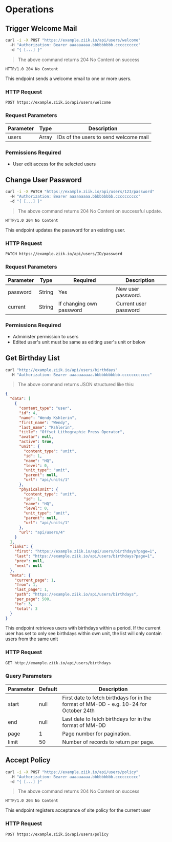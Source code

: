 # Operations

## Trigger Welcome Mail
```bash
curl -i -X POST "https://example.ziik.io/api/users/welcome"
  -H "Authorization: Bearer aaaaaaaaa.bbbbbbbbb.cccccccccc"
  -d "{ [...] }"
```

> The above command returns 204 No Content on success

```http
HTTP/1.0 204 No Content
```

This endpoint sends a welcome email to one or more users.

### HTTP Request

`POST https://example.ziik.io/api/users/welcome`

### Request Parameters

Parameter | Type | Description
--------- | ---- | -----------
users | Array | IDs of the users to send welcome mail

### Permissions Required

* User edit access for the selected users

## Change User Password

```bash
curl -i -X PATCH "https://example.ziik.io/api/users/123/password"
  -H "Authorization: Bearer aaaaaaaaa.bbbbbbbbb.cccccccccc"
  -d "{ [...] }"
```

> The above command returns 204 No Content on successful update.

```http
HTTP/1.0 204 No Content
```

This endpoint updates the password for an existing user.

### HTTP Request

`PATCH https://example.ziik.io/api/users/ID/password`

### Request Parameters

Parameter | Type | Required | Description
--------- | ---- |  ------- | -----------
password | String | Yes | New user password.
current | String | If changing own password | Current user password

### Permissions Required

* Administer permission to users
* Edited user's unit must be same as editing user's unit or below

## Get Birthday List
```bash
curl "http://example.ziik.io/api/users/birthdays"
  -H "Authorization: Bearer aaaaaaaaaa.bbbbbbbbbbb.cccccccccccc"
```

> The above command returns JSON structured like this:

```json
{
  "data": [
    {
      "content_type": "user",
      "id": 4,
      "name": "Wendy Kshlerin",
      "first_name": "Wendy",
      "last_name": "Kshlerin",
      "title": "Offset Lithographic Press Operator",
      "avatar": null,
      "active": true,
      "unit": {
        "content_type": "unit",
        "id": 1,
        "name": "HQ",
        "level": 0,
        "unit_type": "unit",
        "parent": null,
        "url": "api/units/1"
      },
      "physicalUnit": {
        "content_type": "unit",
        "id": 1,
        "name": "HQ",
        "level": 0,
        "unit_type": "unit",
        "parent": null,
        "url": "api/units/1"
      },
      "url": "api/users/4"
    }
  ],
  "links": {
    "first": "https://example.ziik.io/api/users/birthdays?page=1",
    "last": "https://example.ziik.io/api/users/birthdays?page=1",
    "prev": null,
    "next": null
  },
  "meta": {
    "current_page": 1,
    "from": 1,
    "last_page": 1,
    "path": "https://example.ziik.io/api/users/birthdays",
    "per_page": 500,
    "to": 3,
    "total": 3
  }
}
```

This endpoint retrieves users with birthdays within a period.
If the current user has set to only see birthdays within own unit, the list will only contain users from the same unit

### HTTP Request

`GET http://example.ziik.io/api/users/birthdays`

### Query Parameters

Parameter | Default | Description
--------- | ------- | -----------
start | null | First date to fetch birthdays for in the format of MM-DD - e.g. 10-24 for October 24th 
end | null | Last date to fetch birthdays for in the format of MM-DD
page |  1 | Page number for pagination.
limit | 50 | Number of records to return per page.

## Accept Policy
```bash
curl -i -X POST "https://example.ziik.io/api/users/policy"
  -H "Authorization: Bearer aaaaaaaaa.bbbbbbbbb.cccccccccc"
  -d "{ [...] }"
```

> The above command returns 204 No Content on success

```http
HTTP/1.0 204 No Content
```

This endpoint registers acceptance of site policy for the current user

### HTTP Request

`POST https://example.ziik.io/api/users/policy`
